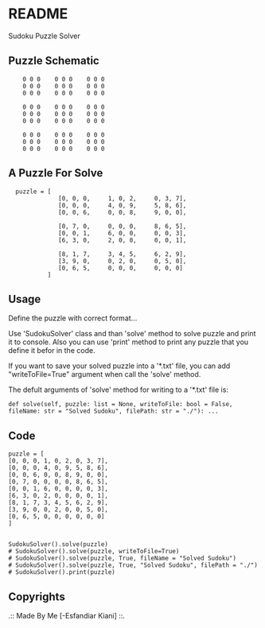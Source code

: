# README

Sudoku Puzzle Solver 

## Puzzle Schematic
```
    0 0 0    0 0 0    0 0 0
    0 0 0    0 0 0    0 0 0
    0 0 0    0 0 0    0 0 0
                                                            
    0 0 0    0 0 0    0 0 0
    0 0 0    0 0 0    0 0 0
    0 0 0    0 0 0    0 0 0
                                                            
    0 0 0    0 0 0    0 0 0
    0 0 0    0 0 0    0 0 0
    0 0 0    0 0 0    0 0 0
```




## A Puzzle For Solve
```
  puzzle = [
              [0, 0, 0,     1, 0, 2,     0, 3, 7],
              [0, 0, 0,     4, 0, 9,     5, 8, 6],
              [0, 0, 6,     0, 0, 8,     9, 0, 0],

              [0, 7, 0,     0, 0, 0,     8, 6, 5],
              [0, 0, 1,     6, 0, 0,     0, 0, 3],
              [6, 3, 0,     2, 0, 0,     0, 0, 1],

              [8, 1, 7,     3, 4, 5,     6, 2, 9],
              [3, 9, 0,     0, 2, 0,     0, 5, 0],
              [0, 6, 5,     0, 0, 0,     0, 0, 0]
           ]
```

## Usage

Define the puzzle with correct format...

Use 'SudokuSolver' class and than 'solve' method to solve puzzle and print it to console.
Also you can use 'print' method to print any puzzle that you define it befor in the code.

If you want to save your solved puzzle into a '*.txt' file, you can add "writeToFile=True" argument when call the 'solve' method.

The defult arguments of 'solve' method for writing to a '*.txt' file is: 
```
def solve(self, puzzle: list = None, writeToFile: bool = False, fileName: str = "Solved Sudoku", filePath: str = "./"): ...
```

## Code

```
puzzle = [
[0, 0, 0, 1, 0, 2, 0, 3, 7],
[0, 0, 0, 4, 0, 9, 5, 8, 6],
[0, 0, 6, 0, 0, 8, 9, 0, 0],
[0, 7, 0, 0, 0, 0, 8, 6, 5],
[0, 0, 1, 6, 0, 0, 0, 0, 3],
[6, 3, 0, 2, 0, 0, 0, 0, 1],
[8, 1, 7, 3, 4, 5, 6, 2, 9],
[3, 9, 0, 0, 2, 0, 0, 5, 0],
[0, 6, 5, 0, 0, 0, 0, 0, 0]
]


SudokuSolver().solve(puzzle)
# SudokuSolver().solve(puzzle, writeToFile=True)
# SudokuSolver().solve(puzzle, True, fileName = "Solved Sudoku")
# SudokuSolver().solve(puzzle, True, "Solved Sudoku", filePath = "./")
# SudokuSolver().print(puzzle)

```

## Copyrights

.:: Made By Me [-Esfandiar Kiani] ::.
